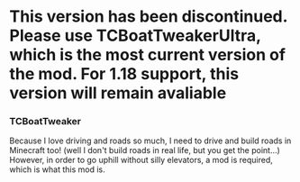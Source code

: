 # This version has been discontinued. Please use TCBoatTweakerUltra, which is the most current version of the mod. For 1.18 support, this version will remain avaliable #

### TCBoatTweaker ###
Because I love driving and roads so much, I need to drive and build roads in Minecraft too! (well I don't build roads in real life, but you get the point...)
However, in order to go uphill without silly elevators, a mod is required, which is what this mod is.
